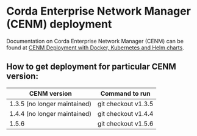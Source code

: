 # Corda Enterprise Network Manager (CENM) deployment

Documentation on Corda Enterprise Network Manager (CENM) can be found at [CENM Deployment with Docker, Kubernetes and Helm charts](https://docs.r3.com/en/platform/corda/1.5/cenm/deployment-kubernetes.html).

## How to get deployment for particular CENM version:

| CENM version                 | Command to run      |
|------------------------------|---------------------|
| 1.3.5 (no longer maintained) | git checkout v1.3.5 |
| 1.4.4 (no longer maintained) | git checkout v1.4.4 |
| 1.5.6                        | git checkout v1.5.6 |

